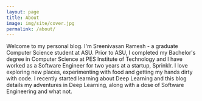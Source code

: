 ```yaml
---
layout: page
title: About
image: img/site/cover.jpg
permalink: /about/
---
```


Welcome to my personal blog. I'm Sreenivasan Ramesh - a graduate Computer Science student at ASU. Prior to ASU, I completed my Bachelor's degree in Computer Science at PES Institute of Technology and I have worked as a Software Engineer for two years at a startup, Sprinklr. I love exploring new places, experimenting with food and getting my hands dirty with code. I recently started learning about Deep Learning and this blog details my adventures in Deep Learning, along with a dose of Software Engineering and what not.


